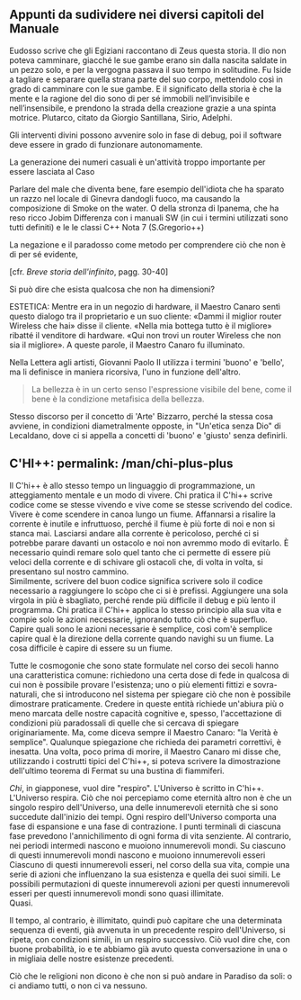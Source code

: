## Appunti da sudividere nei diversi capitoli del Manuale

Eudosso scrive che gli Egiziani raccontano di Zeus questa storia. Il dio non poteva camminare, giacché le sue gambe erano sin dalla nascita saldate in un pezzo solo, e per la vergogna passava il suo tempo in solitudine. Fu Iside a tagliare e separare quella strana parte del suo corpo, mettendolo così in grado di camminare con le sue gambe. E il significato della storia è che la mente e la ragione del dio sono di per sé immobili nell’invisibile e nell’insensibile, e prendono la strada della creazione grazie a una spinta motrice.
Plutarco, citato da Giorgio Santillana, Sirio, Adelphi. 

Gli interventi divini possono avvenire solo in fase di debug, poi il software deve essere in grado di funzionare autonomamente.

La generazione dei numeri casuali è un'attività troppo importante per essere lasciata al Caso

Parlare del male che diventa bene, fare esempio dell'idiota che ha sparato un razzo nel locale  di Ginevra dandogli fuoco, ma causando la composizione di Smoke on the water.
O della stronza di Ipanema, che ha reso ricco Jobim
Differenza con i manuali SW (in cui i termini utilizzati sono tutti definiti) e le le classi C++
Nota 7 (S.Gregorio++)

La negazione e il paradosso come metodo per comprendere ciò che non è di per sé evidente,

<!--
    @todo - differenza fra verità epistemica e verità realista in Filosofia di House, pag. 100 e seguenti 
    @todo - le teorie di Wittgenstein., secondo cui la metafisica è un uso pervertito del linguaggio, tocca che me la studio
-->

\[cfr. *Breve storia dell'infinito*, pagg. 30-40\]

Si può dire che esista qualcosa che non ha dimensioni?


ESTETICA:
Mentre era in un negozio di hardware, il Maestro Canaro sentì questo dialogo tra il proprietario e un suo cliente:
«Dammi il miglior router Wireless che hai» disse il cliente.
«Nella mia bottega tutto è il migliore» ribatté il venditore di hardware. «Qui non trovi un router Wireless che non sia il migliore».
A queste parole, il Maestro Canaro fu illuminato.

Nella Lettera agli artisti, Giovanni Paolo II utilizza i termini \'buono\' e \'bello\', ma li definisce in maniera ricorsiva, l\'uno in funzione dell\'altro. 

> La bellezza è in un certo senso l'espressione visibile del bene, come il bene è la condizione metafisica della bellezza.

Stesso discorso per il concetto di \'Arte\'
Bizzarro, perché la stessa cosa avviene, in condizioni diametralmente opposte, in "Un'etica senza Dio" di Lecaldano, dove ci si appella a concetti di 'buono' e 'giusto' senza definirli.

C'HI++:
permalink:  /man/chi-plus-plus
---

Il C\'hi++ è allo stesso tempo un linguaggio di programmazione, un atteggiamento mentale e un modo di vivere.
Chi pratica il C\'hi++ scrive codice come se stesse vivendo e vive come se stesse scrivendo del codice.  
Vivere è come scendere in canoa lungo un fiume.
Affannarsi a risalire la corrente è inutile e infruttuoso, perché il fiume è più forte di noi e non si stanca mai.
Lasciarsi andare alla corrente è pericoloso, perché ci si potrebbe parare davanti un ostacolo e noi non avremmo modo di evitarlo.
È necessario quindi remare solo quel tanto che ci permette di essere più veloci della corrente e di schivare gli ostacoli che, di volta in volta, si presentano sul nostro cammino.  
Similmente, scrivere del buon codice significa scrivere solo il codice necessario a raggiungere lo scòpo che ci si è prefissi. 
Aggiungere una sola virgola in più è sbagliato, perché rende più difficile il debug e più lento il programma.
Chi pratica il C\'hi++ applica lo stesso principio alla sua vita e compie solo le azioni necessarie, ignorando tutto ciò che è superfluo.
Capire quali sono le azioni necessarie è semplice, così com'è semplice capire qual è la direzione della corrente quando navighi su un fiume.
La cosa difficile è capire di essere su un fiume.  
 
Tutte le cosmogonie che sono state formulate nel corso dei secoli hanno una caratteristica comune: richiedono una certa dose di fede in qualcosa di cui non è possibile provare l'esistenza; uno o più elementi fittizi e sovra-naturali, che si introducono nel sistema per spiegare ciò che non è possibile dimostrare praticamente.
Credere in queste entità richiede un'abiura più o meno marcata delle nostre capacità cognitive e, spesso, l'accettazione di condizioni più paradossali di quelle che si cercava di spiegare originariamente.
Ma, come diceva sempre il Maestro Canaro: "la Verità è semplice".
Qualunque spiegazione che richieda dei parametri correttivi, è inesatta.
Una volta, poco prima di morire, il Maestro Canaro mi disse che, utilizzando i costrutti tipici del C\'hi++, si poteva scrivere la dimostrazione dell'ultimo teorema di Fermat su una bustina di fiammiferi.

*Chi*, in giapponese, vuol dire "respiro".
L'Universo è scritto in C\'hi++.
L'Universo respira.
Ciò che noi percepiamo come eternità altro non è che un singolo respiro dell'Universo, una delle innumerevoli eternità che si sono succedute dall'inizio dei tempi.
Ogni respiro dell'Universo comporta una fase di espansione e una fase di contrazione.
I punti terminali di ciascuna fase prevedono l'annichilimento di ogni forma di vita senziente.
Al contrario, nei periodi intermedi nascono e muoiono innumerevoli mondi.
Su ciascuno di questi innumerevoli mondi nascono e muoiono innumerevoli esseri
Ciascuno di questi innumerevoli esseri, nel corso della sua vita, compie una serie di azioni che influenzano la sua esistenza e quella dei suoi simili.
Le possibili permutazioni di queste innumerevoli azioni per questi innumerevoli esseri per questi innumerevoli mondi sono quasi illimitate.  
Quasi.  

Il tempo, al contrario, è illimitato, quindi può capitare che una determinata sequenza di eventi, già avvenuta in un precedente respiro dell'Universo, si ripeta, con condizioni simili, in un respiro successivo.
Ciò vuol dire che, con buone probabilità, io e te abbiamo già avuto questa conversazione in una o in migliaia delle nostre esistenze precedenti.

Ciò che le religioni non dicono è che non si può andare in Paradiso da soli: o ci andiamo tutti, o non ci va nessuno.

<!--
Non c\'è nient\'altro da capire.

In Borges, *Finzioni*: lo scrittore che vuole riscrivere Don Chisciotte dice che potrebbe farcela, se solo fosse immortale (v. *Breve storia dell'Infinito*). La stessa cosa vale per l'Universo: avendo a disposizione un tempo infinito, la ripetizione è inevitabile.

Chi pensa che io voglia fare il debug dell'Universo non sa nulla del *C\'hi++*.

Rispetto agli altri linguaggi di programmazione, ha una peculiarità: non consente errori di programmazione, ma solo di esecuzione.

Ciascun ciclo di vita dell'Universo è una sessione di debug.

Il codice è perfetto, siamo noi a fare gli errori.

Paul Erdós sosteneva che Dio possedeva un libro transfinito (più grande dell'infinito) nel quale erano raccolte le migliori dimostrazioni di tutti i teoremi matematici, dimostrazioni eleganti e perfette.

Non esiste l'anima: siamo solo epifenomeni, aggregazioni temporanee di materia.

Come variabili all'interno di un programma, esistiamo solo all'interno del blocco di codice in cui siamo dichiarate.

Nasciamo, svolgiamo il nostro compito e infine scompariamo, liberando la memoria che avevamo allocato.

Infatti gli esseri fioriscono e (poi) ognuno torna alla propria radice. 
Tornare alla propria radice si chiama la tranquillità; ciò vuol dire deporre il proprio compito. 
Deporre il proprio compito è una legge costante. 
Colui che conosce questa legge costante si chiama illuminato. 
Colui che non conosce questa legge costante agisce da stolto e attira su di sé la disgrazia.
Tao-Tê-Ching, XVI (J.J.L. Duyvendak, Fabbri Editori

Fintanto che il programma gira, quella stessa memoria sarà utilizzata più e più volte per creare nuove variabili.

Poco importa se saremo di nuovo noi, oppure altre entità, perché il
programma continuerà a girare per sempre e anche se ci fosse solo una
probabilità su un miliardo che tornino a verificarsi le condizioni che
hanno portato alla nostra esistenza, prima o poi quelle stesse
condizioni si verificheranno ancora, e noi saremo di nuovo qui a vivere
la nostra vita.

La questione a questo punto è: esiste un disco rigido dell'Universo, o
gira tutto in memoria RAM?

Coloro che si sforzano, in questa vita, di eseguire i precetti della
loro religione perché pensano che gliene verrà reso merito dopo la
morte, sbagliano due volte.

Non esiste il Paradiso e non esiste nessuna vita eterna, ma solo
un'eternità di vite.

L\'Universo *è* il Paradiso: siamo noi che lo utilizziamo
impropriamente.

Ci sono due forze, contrapposte. Come dice Poe, una è la gravità, che
tende a riunire tutto nell\'Uno; l\'altra è l\'entropia, che separa e
disperde.

Servono tutte e due: se ci fosse solo la gravità, ci sarebbe solo
l\'Uno, se ci fosse solo l\'entropia, ci sarebbe la morte termica

Alla lunga (molto lunga), una condizione simile porterebbe a un Universo
piuttosto noioso, quindi, devono esserci entrambe, in continua
opposizione.

È questo che permette l\'esistenza.

-->
